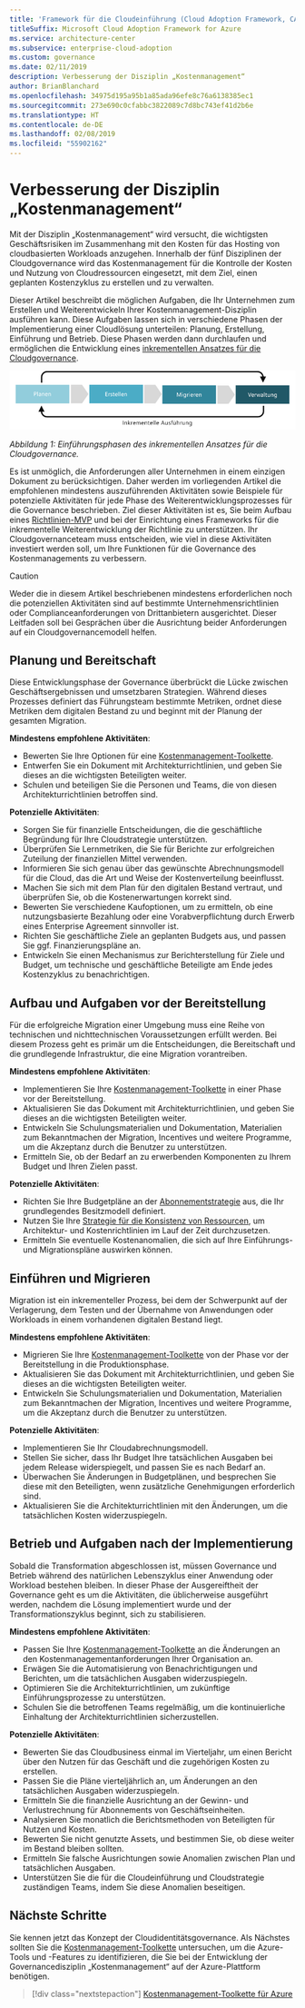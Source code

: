 ```yaml
---
title: 'Framework für die Cloudeinführung (Cloud Adoption Framework, CAF): Verbesserung der Disziplin „Kostenmanagement“'
titleSuffix: Microsoft Cloud Adoption Framework for Azure
ms.service: architecture-center
ms.subservice: enterprise-cloud-adoption
ms.custom: governance
ms.date: 02/11/2019
description: Verbesserung der Disziplin „Kostenmanagement“
author: BrianBlanchard
ms.openlocfilehash: 34975d195a95b1a85ada96efe8c76a6138385ec1
ms.sourcegitcommit: 273e690c0cfabbc3822089c7d8bc743ef41d2b6e
ms.translationtype: HT
ms.contentlocale: de-DE
ms.lasthandoff: 02/08/2019
ms.locfileid: "55902162"
---
```

# <a name="cost-management-discipline-improvement"></a>Verbesserung der Disziplin „Kostenmanagement“

Mit der Disziplin „Kostenmanagement“ wird versucht, die wichtigsten Geschäftsrisiken im Zusammenhang mit den Kosten für das Hosting von cloudbasierten Workloads anzugehen. Innerhalb der fünf Disziplinen der Cloudgovernance wird das Kostenmanagement für die Kontrolle der Kosten und Nutzung von Cloudressourcen eingesetzt, mit dem Ziel, einen geplanten Kostenzyklus zu erstellen und zu verwalten.

Dieser Artikel beschreibt die möglichen Aufgaben, die Ihr Unternehmen zum Erstellen und Weiterentwickeln Ihrer Kostenmanagement-Disziplin ausführen kann. Diese Aufgaben lassen sich in verschiedene Phasen der Implementierung einer Cloudlösung unterteilen: Planung, Erstellung, Einführung und Betrieb. Diese Phasen werden dann durchlaufen und ermöglichen die Entwicklung eines [inkrementellen Ansatzes für die Cloudgovernance](../journeys/overview.md#an-incremental-approach-to-cloud-governance).

![Vier Phasen der Einführung](../../_images/adoption-phases.png)

*Abbildung 1: Einführungsphasen des inkrementellen Ansatzes für die Cloudgovernance.*

Es ist unmöglich, die Anforderungen aller Unternehmen in einem einzigen Dokument zu berücksichtigen. Daher werden im vorliegenden Artikel die empfohlenen mindestens auszuführenden Aktivitäten sowie Beispiele für potenzielle Aktivitäten für jede Phase des Weiterentwicklungsprozesses für die Governance beschrieben. Ziel dieser Aktivitäten ist es, Sie beim Aufbau eines [Richtlinien-MVP](../journeys/overview.md#an-incremental-approach-to-cloud-governance) und bei der Einrichtung eines Frameworks für die inkrementelle Weiterentwicklung der Richtlinie zu unterstützen. Ihr Cloudgovernanceteam muss entscheiden, wie viel in diese Aktivitäten investiert werden soll, um Ihre Funktionen für die Governance des Kostenmanagements zu verbessern.

> [!CAUTION]
> Weder die in diesem Artikel beschriebenen mindestens erforderlichen noch die potenziellen Aktivitäten sind auf bestimmte Unternehmensrichtlinien oder Complianceanforderungen von Drittanbietern ausgerichtet. Dieser Leitfaden soll bei Gesprächen über die Ausrichtung beider Anforderungen auf ein Cloudgovernancemodell helfen.

## <a name="planning-and-readiness"></a>Planung und Bereitschaft

Diese Entwicklungsphase der Governance überbrückt die Lücke zwischen Geschäftsergebnissen und umsetzbaren Strategien. Während dieses Prozesses definiert das Führungsteam bestimmte Metriken, ordnet diese Metriken dem digitalen Bestand zu und beginnt mit der Planung der gesamten Migration.

**Mindestens empfohlene Aktivitäten**:

* Bewerten Sie Ihre Optionen für eine [Kostenmanagement-Toolkette](toolchain.md).
* Entwerfen Sie ein Dokument mit Architekturrichtlinien, und geben Sie dieses an die wichtigsten Beteiligten weiter.
* Schulen und beteiligen Sie die Personen und Teams, die von diesen Architekturrichtlinien betroffen sind.

**Potenzielle Aktivitäten**:

* Sorgen Sie für finanzielle Entscheidungen, die die geschäftliche Begründung für Ihre Cloudstrategie unterstützen.
* Überprüfen Sie Lernmetriken, die Sie für Berichte zur erfolgreichen Zuteilung der finanziellen Mittel verwenden.
* Informieren Sie sich genau über das gewünschte Abrechnungsmodell für die Cloud, das die Art und Weise der Kostenverteilung beeinflusst.
* Machen Sie sich mit dem Plan für den digitalen Bestand vertraut, und überprüfen Sie, ob die Kostenerwartungen korrekt sind.
* Bewerten Sie verschiedene Kaufoptionen, um zu ermitteln, ob eine nutzungsbasierte Bezahlung oder eine Vorabverpflichtung durch Erwerb eines Enterprise Agreement sinnvoller ist.
* Richten Sie geschäftliche Ziele an geplanten Budgets aus, und passen Sie ggf. Finanzierungspläne an.
* Entwickeln Sie einen Mechanismus zur Berichterstellung für Ziele und Budget, um technische und geschäftliche Beteiligte am Ende jedes Kostenzyklus zu benachrichtigen.

## <a name="build-and-pre-deployment"></a>Aufbau und Aufgaben vor der Bereitstellung

Für die erfolgreiche Migration einer Umgebung muss eine Reihe von technischen und nichttechnischen Voraussetzungen erfüllt werden. Bei diesem Prozess geht es primär um die Entscheidungen, die Bereitschaft und die grundlegende Infrastruktur, die eine Migration vorantreiben.

**Mindestens empfohlene Aktivitäten**:

* Implementieren Sie Ihre [Kostenmanagement-Toolkette](toolchain.md) in einer Phase vor der Bereitstellung.
* Aktualisieren Sie das Dokument mit Architekturrichtlinien, und geben Sie dieses an die wichtigsten Beteiligten weiter.
* Entwickeln Sie Schulungsmaterialien und Dokumentation, Materialien zum Bekanntmachen der Migration, Incentives und weitere Programme, um die Akzeptanz durch die Benutzer zu unterstützen.
* Ermitteln Sie, ob der Bedarf an zu erwerbenden Komponenten zu Ihrem Budget und Ihren Zielen passt.

**Potenzielle Aktivitäten**:

* Richten Sie Ihre Budgetpläne an der [Abonnementstrategie](../../decision-guides/subscriptions/overview.md) aus, die Ihr grundlegendes Besitzmodell definiert.
* Nutzen Sie Ihre [Strategie für die Konsistenz von Ressourcen](../../decision-guides/resource-consistency/overview.md), um Architektur- und Kostenrichtlinien im Lauf der Zeit durchzusetzen.
* Ermitteln Sie eventuelle Kostenanomalien, die sich auf Ihre Einführungs- und Migrationspläne auswirken können.

## <a name="adopt-and-migrate"></a>Einführen und Migrieren

Migration ist ein inkrementeller Prozess, bei dem der Schwerpunkt auf der Verlagerung, dem Testen und der Übernahme von Anwendungen oder Workloads in einem vorhandenen digitalen Bestand liegt.

**Mindestens empfohlene Aktivitäten**:

* Migrieren Sie Ihre [Kostenmanagement-Toolkette](toolchain.md) von der Phase vor der Bereitstellung in die Produktionsphase.
* Aktualisieren Sie das Dokument mit Architekturrichtlinien, und geben Sie dieses an die wichtigsten Beteiligten weiter.
* Entwickeln Sie Schulungsmaterialien und Dokumentation, Materialien zum Bekanntmachen der Migration, Incentives und weitere Programme, um die Akzeptanz durch die Benutzer zu unterstützen.

**Potenzielle Aktivitäten**:

* Implementieren Sie Ihr Cloudabrechnungsmodell.
* Stellen Sie sicher, dass Ihr Budget Ihre tatsächlichen Ausgaben bei jedem Release widerspiegelt, und passen Sie es nach Bedarf an.
* Überwachen Sie Änderungen in Budgetplänen, und besprechen Sie diese mit den Beteiligten, wenn zusätzliche Genehmigungen erforderlich sind.
* Aktualisieren Sie die Architekturrichtlinien mit den Änderungen, um die tatsächlichen Kosten widerzuspiegeln.

## <a name="operate-and-post-implementation"></a>Betrieb und Aufgaben nach der Implementierung

Sobald die Transformation abgeschlossen ist, müssen Governance und Betrieb während des natürlichen Lebenszyklus einer Anwendung oder Workload bestehen bleiben. In dieser Phase der Ausgereiftheit der Governance geht es um die Aktivitäten, die üblicherweise ausgeführt werden, nachdem die Lösung implementiert wurde und der Transformationszyklus beginnt, sich zu stabilisieren.

**Mindestens empfohlene Aktivitäten**:

* Passen Sie Ihre [Kostenmanagement-Toolkette](toolchain.md) an die Änderungen an den Kostenmanagementanforderungen Ihrer Organisation an.
* Erwägen Sie die Automatisierung von Benachrichtigungen und Berichten, um die tatsächlichen Ausgaben widerzuspiegeln.
* Optimieren Sie die Architekturrichtlinien, um zukünftige Einführungsprozesse zu unterstützen.
* Schulen Sie die betroffenen Teams regelmäßig, um die kontinuierliche Einhaltung der Architekturrichtlinien sicherzustellen.

**Potenzielle Aktivitäten**:

* Bewerten Sie das Cloudbusiness einmal im Vierteljahr, um einen Bericht über den Nutzen für das Geschäft und die zugehörigen Kosten zu erstellen.
* Passen Sie die Pläne vierteljährlich an, um Änderungen an den tatsächlichen Ausgaben widerzuspiegeln.
* Ermitteln Sie die finanzielle Ausrichtung an der Gewinn- und Verlustrechnung für Abonnements von Geschäftseinheiten.
* Analysieren Sie monatlich die Berichtsmethoden von Beteiligten für Nutzen und Kosten.
* Bewerten Sie nicht genutzte Assets, und bestimmen Sie, ob diese weiter im Bestand bleiben sollten.
* Ermitteln Sie falsche Ausrichtungen sowie Anomalien zwischen Plan und tatsächlichen Ausgaben.
* Unterstützen Sie die für die Cloudeinführung und Cloudstrategie zuständigen Teams, indem Sie diese Anomalien beseitigen.

## <a name="next-steps"></a>Nächste Schritte

Sie kennen jetzt das Konzept der Cloudidentitätsgovernance. Als Nächstes sollten Sie die [Kostenmanagement-Toolkette](toolchain.md) untersuchen, um die Azure-Tools und -Features zu identifizieren, die Sie bei der Entwicklung der Governancedisziplin „Kostenmanagement“ auf der Azure-Plattform benötigen.

> [!div class="nextstepaction"]
> [Kostenmanagement-Toolkette für Azure](toolchain.md)